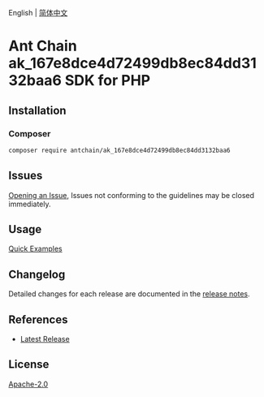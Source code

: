 English | [简体中文](README-CN.md)

# Ant Chain ak_167e8dce4d72499db8ec84dd3132baa6 SDK for PHP

## Installation

### Composer

```bash
composer require antchain/ak_167e8dce4d72499db8ec84dd3132baa6
```

## Issues

[Opening an Issue](https://github.com/alipay/antchain-openapi-prod-sdk/issues/new), Issues not conforming to the guidelines may be closed immediately.

## Usage

[Quick Examples](https://github.com/alipay/antchain-openapi-prod-sdk/blob/master/docs/0-Examples-EN.md#quick-examples)

## Changelog

Detailed changes for each release are documented in the [release notes](./ChangeLog.txt).

## References

* [Latest Release](https://github.com/antchain-openapi-sdk-php)

## License

[Apache-2.0](http://www.apache.org/licenses/LICENSE-2.0)
